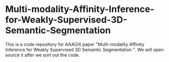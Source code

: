 # Multi-modality-Affinity-Inference-for-Weakly-Supervised-3D-Semantic-Segmentation
This is a  code repository for AAAI24 paper "Multi-modality Affinity Inference for Weakly Supervised 3D Semantic Segmentation ". 
We will open source it after we sort out the code.
